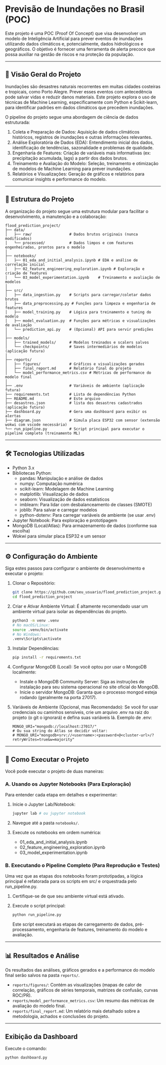 # Previsão de Inundações no Brasil (POC)

Este projeto é uma POC (Proof Of Concept) que visa desenvolver um modelo de Inteligência Artificial para prever eventos de inundações utilizando dados climáticos e, potencialmente, dados hidrológicos e geográficos. O objetivo é fornecer uma ferramenta de alerta precoce que possa auxiliar na gestão de riscos e na proteção da população.

---

## 🚀 Visão Geral do Projeto

Inundações são desastres naturais recorrentes em muitas cidades costeiras e tropicais, como Porto Alegre. Prever esses eventos com antecedência pode salvar vidas e reduzir danos materiais. Este projeto explora o uso de técnicas de Machine Learning, especificamente com Python e Scikit-learn, para identificar padrões em dados climáticos que precedem inundações.

O pipeline do projeto segue uma abordagem de ciência de dados estruturada:

1. Coleta e Preparação de Dados: Aquisição de dados climáticos históricos, registros de inundações e outras informações relevantes.
2. Análise Exploratória de Dados (EDA): Entendimento inicial dos dados, identificação de tendências, sazonalidade e problemas de qualidade.
3. Engenharia de Features: Criação de variáveis mais informativas (ex: precipitação acumulada, lags) a partir dos dados brutos.
4. Treinamento e Avaliação do Modelo: Seleção, treinamento e otimização de modelos de Machine Learning para prever inundações.
5. Relatórios e Visualizações: Geração de gráficos e relatórios para comunicar insights e performance do modelo.

---

## 📂 Estrutura do Projeto

A organização do projeto segue uma estrutura modular para facilitar o desenvolvimento, a manutenção e a colaboração:

```text
flood_prediction_project/
├── data/
│   ├── raw/                 # Dados brutos originais (nunca modificados)
│   └── processed/           # Dados limpos e com features engenheiradas, prontos para o modelo
│
├── notebooks/
│   ├── 01_eda_and_initial_analysis.ipynb # EDA e análise de correlação inicial
│   ├── 02_feature_engineering_exploration.ipynb # Exploração e criação de features
│   └── 03_model_experimentation.ipynb    # Treinamento e avaliação de modelos
│
├── src/
│   ├── data_ingestion.py    # Scripts para carregar/coletar dados brutos
│   ├── data_preprocessing.py # Funções para limpeza e engenharia de features
│   ├── model_training.py    # Lógica para treinamento e tuning do modelo
│   ├── model_evaluation.py  # Funções para métricas e visualizações de avaliação
│   └── prediction_api.py    # (Opcional) API para servir predições
│
├── models/
│   ├── trained_models/      # Modelos treinados e scalers salvos
│   └── checkpoints/         # Saves intermediários de modelos (aplicação futura)
│
├── reports/
│   ├── figures/             # Gráficos e visualizações gerados
│   ├── final_report.md      # Relatório final do projeto
│   └── model_performance_metrics.csv # Métricas de performance do modelo final
│
├── .env                     # Variáveis de ambiente (aplicação futura)
├── requirements.txt         # Lista de dependências Python
├── README.md                # Este arquivo
├── desastres.json           # lista dos desastres cadastrados (aplicação futura)
├── dashboard.py             # Gera uma dashboard para exibir os alertas
├── diagram.json             # Simula placa ESP32 com sensor (extensão wokwi com vscode necessária)
└── run_pipeline.py          # Script principal para executar o pipeline completo (treinamento ML)
```

---

## 🛠️ Tecnologias Utilizadas

- Python 3.x
- Bibliotecas Python:
  - pandas: Manipulação e análise de dados
  - numpy: Computação numérica
  - scikit-learn: Modelagem de Machine Learning
  - matplotlib: Visualização de dados
  - seaborn: Visualização de dados estatísticos
  - imblearn: Para lidar com desbalanceamento de classes (SMOTE)
  - joblib: Para salvar e carregar modelos
  - python-dotenv: Para carregar variáveis de ambiente (se usar .env)
- Jupyter Notebook: Para exploração e prototipagem
- MongoDB (Local/Atlas): Para armazenamento de dados (conforme sua escolha)
- Wokwi para simular placa ESP32 e um sensor

---

## ⚙️ Configuração do Ambiente

Siga estes passos para configurar o ambiente de desenvolvimento e executar o projeto:

1. Clonar o Repositório:

    ```bash
    git clone https://github.com/seu_usuario/flood_prediction_project.git
    cd flood_prediction_project
    ```

2. Criar e Ativar Ambiente Virtual:
    É altamente recomendado usar um ambiente virtual para isolar as dependências do projeto.

    ```bash
    python3 -m venv .venv
    # No macOS/Linux:
    source .venv/bin/activate
    # No Windows:
    .venv\Scripts\activate
    ```

3. Instalar Dependências:

    ```bash
    pip install -r requirements.txt
    ```

4. Configurar MongoDB (Local):
    Se você optou por usar o MongoDB localmente:

    - Instale o MongoDB Community Server: Siga as instruções de instalação para seu sistema operacional no site oficial do MongoDB.
    - Inicie o servidor MongoDB: Garanta que o processo mongod esteja rodando (geralmente na porta 27017).

5. Variáveis de Ambiente (Opcional, mas Recomendado):
    Se você for usar credenciais ou caminhos sensíveis, crie um arquivo .env na raiz do projeto (o git o ignorará) e defina suas variáveis lá.
    Exemplo de .env:

    ```text
    MONGO_URI="mongodb://localhost:27017/"
    # Ou sua string do Atlas se decidir voltar:
    # MONGO_URI="mongodb+srv://<username>:<password>@<cluster-url>/?retryWrites=true&w=majority"
    ```

---

## 🚀 Como Executar o Projeto

Você pode executar o projeto de duas maneiras:

### A. Usando os Jupyter Notebooks (Para Exploração)

Para entender cada etapa em detalhes e experimentar:

1. Inicie o Jupyter Lab/Notebook:

    ```bash
    jupyter lab # ou jupyter notebook
    ```

2. Navegue até a pasta ```notebooks/```.
3. Execute os notebooks em ordem numérica:
    - 01_eda_and_initial_analysis.ipynb
    - 02_feature_engineering_exploration.ipynb
    - 03_model_experimentation.ipynb

### B. Executando o Pipeline Completo (Para Reprodução e Testes)

Uma vez que as etapas dos notebooks foram prototipadas, a lógica principal é refatorada para os scripts em src/ e orquestrada pelo run_pipeline.py.

1. Certifique-se de que seu ambiente virtual está ativado.
2. Execute o script principal:

    ```bash
    python run_pipeline.py
    ```

    Este script executará as etapas de carregamento de dados, pré-processamento, engenharia de features, treinamento do modelo e avaliação.

---

## 📊 Resultados e Análise

Os resultados das análises, gráficos gerados e a performance do modelo final serão salvos na pasta ```reports/```.

- ```reports/figures/```: Contém as visualizações (mapas de calor de correlação, gráficos de séries temporais, matrizes de confusão, curvas ROC/PR).
- ```reports/model_performance_metrics.csv```: Um resumo das métricas de avaliação do modelo final.
- ```reports/final_report.md```: Um relatório mais detalhado sobre a metodologia, achados e conclusões do projeto.

---

## Exibição da Dashboard

Execute o comando:

```bash
python dashboard.py
```

